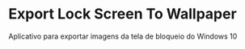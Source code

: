 # Export Lock Screen To Wallpaper
Aplicativo para exportar imagens da tela de bloqueio do Windows 10
